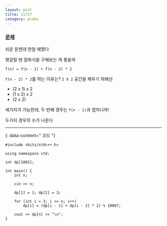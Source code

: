```yaml
---
layout: post
title: 11727
category: probs
---
```


### [문제](https://www.acmicpc.net/problem/11727)

쉬운 문젠데 한참 헤멨다

헷갈릴 땐 점화식을 구해보는 게 좋을까

`f(n) = f(n - 1) + f(n - 2) * 2`

`f(n - 2) * 2`를 하는 이유는? `2 X 2` 공간을 채우기 위해선 

- (2 x 1) x 2 
- (1 x 2) x 2
- (2 x 2)

세가지가 가능한데, 두 번째 경우는 `f(n - 1)`과 겹치니까! 

두가지 경우의 수가 나온다

---
{: data-content=" 코드 "}

```
#include <bits/stdc++.h>

using namespace std;

int dp[1003];

int main() {
	int n;

	cin >> n;

	dp[1] = 1; dp[2] = 3;	

	for (int i = 3; i <= n; i++)
		dp[i] = (dp[i - 1] + dp[i - 2] * 2) % 10007;

	cout << dp[n] << "\n";
}
```
